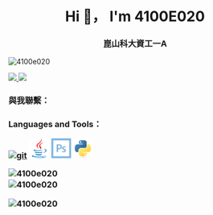 <h1 align="center">Hi 👋， I'm 4100E020</h1>
<h3 align="center">崑山科大資工一A</h3>


<!-- 被預覽次數 -->
<p align="left"><img src="https://komarev.com/ghpvc/?username=4100e020&label=Profile%20views&color=b9dbb8&style=flat-square" alt="4100e020"/></p>
<!-- repo -->
<a href="https://github.com/4100E020/2021_courses">
  <img src="https://github-readme-stats.vercel.app/api/pin/?username=4100E020&repo=2021_courses" />
</a>
<a href="https://github.com/4100E020/2021_courses">
  <img src="https://github-readme-stats.vercel.app/api/pin/?username=4100E020&repo=2021_courses" />
</a>

<h3 align="left">與我聯繫：</h3>
<p align="left"></p>
<h3 align="left">Languages and Tools：
<p align="left">
<!-- Git icon -->
<a href="https://git-scm.com/" target="_blank" rel="noreferrer">
<img src="https://www.vectorlogo.zone/logos/git-scm/git-scm-icon.svg" alt="git" width="40" height="40"/></a>
<!-- JAVA icon -->
<a href="https://www.java.com" target="_blank" rel="noreferrer">
<img src="https://raw.githubusercontent.com/devicons/devicon/master/icons/java/java-original.svg" alt="java" width="40" height="40"/></a>
<!-- PS icon -->
<a href="https://www.photoshop.com/en" target="_blank" rel="noreferrer">
<img src="https://raw.githubusercontent.com/devicons/devicon/master/icons/photoshop/photoshop-line.svg" alt="photoshop" width="40" height="40"/></a>
<!-- Python icon -->
<a href="https://www.python.org" target="_blank" rel="noreferrer">
<img src="https://raw.githubusercontent.com/devicons/devicon/master/icons/python/python-original.svg" alt="python" width="40"height="40"/></a></p>

<!-- 最常用語言 -->
<p>
<img align="left" src="https://github-readme-stats.vercel.app/api/top-langs?username=4100e020&show_icons=true&theme=onedark&locale=cn&layout=compact" alt="4100e020"  width="400" />  
</p>
<!-- 數據統計 -->
<p>&nbsp;
  <img align="center" src="https://github-readme-stats.vercel.app/api?username=4100e020&show_icons=true&theme=onedark&title_color=000000&locale=cn" alt="4100e020" width="400" />  
  </p>
<!-- 連勝卡 -->
<p>
  <img align="center" src="https://github-readme-streak-stats.herokuapp.com/?user=4100e020&theme=dark" alt="4100e020"  width="400" />  
  </p>
